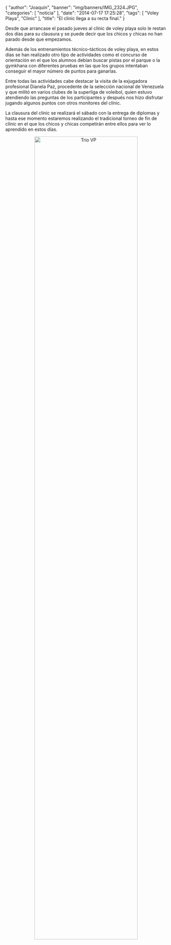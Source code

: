 {
  "author": "Joaquín", 
  "banner": "img/banners/IMG_2324.JPG", 
  "categories": [
    "noticia"
  ], 
  "date": "2014-07-17 17:25:28", 
  "tags": [
    "Voley Playa", 
    "Clinic"
  ], 
  "title": "El clinic llega a su recta final."
}

Desde que arrancase el pasado jueves al clínic  de voley playa solo le restan dos días para su clausura y se puede decir que los chicos y chicas no han parado desde que empezamos.

Además de los entrenamientos técnico-tácticos de voley playa, en estos días se han realizado otro tipo de actividades como el concurso de orientación en el que los alumnos debían buscar pistas por el parque o la gymkhana con diferentes pruebas en las que los grupos intentaban conseguir el mayor número de puntos para ganarlas.

Entre todas las actividades cabe destacar la visita de la exjugadora profesional Dianela Paz, procedente de la selección nacional de Venezuela y que militó en varios clubes de la superliga de voleibol, quien estuvo atendiendo las preguntas de los participantes y después nos hizo disfrutar jugando algunos puntos con otros monitores del clínic.

La clausura del clínic se realizará el sábado con la entrega de diplomas y hasta ese momento estaremos realizando el tradicional torneo de fin de clínic en el que los chicos y chicas competirán entre ellos para ver lo aprendido en estos días.

<center>
<a target="_new" href="http://www.advmiguelturra.org/img/banners/IMG_2324.JPG"> 
<img alt="Trio VP" width="80%" align="center" src="http://www.advmiguelturra.org/img/banners/IMG_2324.JPG"/> </a> </center>

